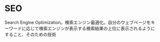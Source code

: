# SEO
 Search Engine Optimization。検索エンジン最適化。自分のウェブページをキーワードに応じて検索エンジンが表示する検索結果の上位に表示されるようにすること、そのための技術
